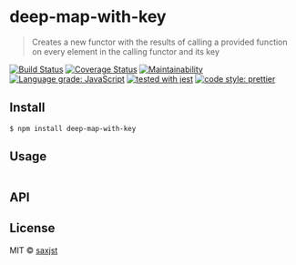 # deep-map-with-key

> Creates a new functor with the results of calling a provided function on every element in the calling functor and its key

[![Build Status](https://travis-ci.org/saxjst/deep-map-with-key.svg?branch=master)](https://travis-ci.org/saxjst/deep-map-with-key)
[![Coverage Status](https://coveralls.io/repos/github/saxjst/deep-map-with-key/badge.svg?branch=master)](https://coveralls.io/github/saxjst/deep-map-with-key?branch=master)
[![Maintainability](https://api.codeclimate.com/v1/badges/841af7743a474bb61775/maintainability)](https://codeclimate.com/github/saxjst/deep-map-with-key/maintainability)
[![Language grade: JavaScript](https://img.shields.io/lgtm/grade/javascript/g/saxjst/deep-map-with-key.svg?logo=lgtm&logoWidth=18)](https://lgtm.com/projects/g/saxjst/deep-map-with-key/context:javascript)
[![tested with jest](https://img.shields.io/badge/tested_with-jest-99424f.svg)](https://github.com/facebook/jest)
[![code style: prettier](https://img.shields.io/badge/code_style-prettier-ff69b4.svg)](https://github.com/prettier/prettier/)

## Install

```
$ npm install deep-map-with-key
```

## Usage

```js
```

## API

## License

MIT © [saxjst](https://saxjst.com)
